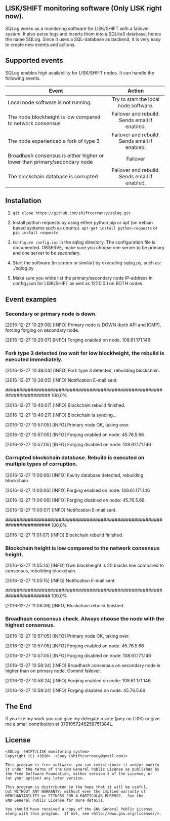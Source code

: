 ## LISK/SHIFT monitoring software (Only LISK right now).

SQLog works as a monitoring software for LISK/SHIFT with a failover system. It also parse logs and inserts them into a SQLite3 database, hence the name SQLog. Since it uses a SQL-database as backend, it is very easy to create new events and actions.

## Supported events

SQLog enables high availability for LISK/SHIFT nodes. It can handle the following events.

| Event       | Action          |
| ------------- |:-------------:|
| Local node software is not running. | Try to start the local node software.|
| The node blockheight is low compared to network consensus | Failover and rebuild. Sends email if enabled.|
| The node experienced a fork of type 3 | Failover and rebuild. Sends email if enabled.|
|Broadhash consensus is either higher or lower than primary/secondary node|Failover|
|The blockchain database is corrupted|Failover and rebuild. Sends email if enabled.|

## Installation

1. `git clone https://github.com/shiftcurrency/sqlog.git`

2. Install python requests by using either python pip or apt (on debian based systems such as ubuntu).
   `apt-get install python-requests` or `pip install requests`

3. `Configure config.ini` in the sqlog directory. The configuration file is documented. OBSERVE, make sure you choose one server to be primary and one server to be secondary.

4. Start the software (in screen or similar) by executing sqlog.py, such as: ./sqlog.py

5. Make sure you white list the primary/secondary node IP-address in config.json for LISK/SHIFT as well as 127.0.0.1 on BOTH nodes.

## Event examples


### Secondary or primary node is down.
[2016-12-27 10:29:06] [INFO] Primary node is DOWN (both API and ICMP), forcing forging on secondary node.

[2016-12-27 10:29:07] [INFO] Forging enabled on node: 108.61.171.146

### Fork type 3 detected (no wait for low blockheight, the rebuild is executed immediately.
[2016-12-27 10:39:04] [INFO] Fork type 3 detected, rebuilding blockchain.

[2016-12-27 10:39:05] [INFO] Notification E-mail sent.

######################################################################## 100,0%

[2016-12-27 10:40:07] [INFO] Blockchain rebuild finished.

[2016-12-27 10:40:27] [INFO] Blockchain is syncing...

[2016-12-27 10:57:05] [INFO] Primary node OK, taking over.

[2016-12-27 10:57:05] [INFO] Forging enabled on node: 45.76.5.66

[2016-12-27 10:57:05] [INFO] Forging disabled on node: 108.61.171.146

### Corrupted blockchain database. Rebuild is executed on multiple types of corruption.
[2016-12-27 11:00:06] [INFO] Faulty database detected, rebuilding blockchain.

[2016-12-27 11:00:06] [INFO] Forging enabled on node: 108.61.171.146

[2016-12-27 11:00:06] [INFO] Forging disabled on node: 45.76.5.66

[2016-12-27 11:00:07] [INFO] Notification E-mail sent.

######################################################################## 100,0%

[2016-12-27 11:01:07] [INFO] Blockchain rebuild finished.

### Blockchain height is low compared to the network consensus height.
[2016-12-27 11:05:14] [INFO] Own blockheight is 20 blocks low compared to consensus, rebuilding blockchain.

[2016-12-27 11:05:15] [INFO] Notification E-mail sent.

######################################################################## 100.0%

[2016-12-27 11:06:06] [INFO] Blockchain rebuild finished.

### Broadhash consensus check. Always choose the node with the highest consensus.
[2016-12-27 10:57:05] [INFO] Primary node OK, taking over.

[2016-12-27 10:57:05] [INFO] Forging enabled on node: 45.76.5.66

[2016-12-27 10:57:05] [INFO] Forging disabled on node: 108.61.171.146

[2016-12-27 10:58:24] [INFO] Broadhash consensus on secondary node is higher than on primary node. Commit failover.

[2016-12-27 10:58:24] [INFO] Forging enabled on node: 108.61.171.146

[2016-12-27 10:58:24] [INFO] Forging disabled on node: 45.76.5.66

## The End

If you like my work you can give my delegate a vote (joey on LISK) or give me a small contribution at 3791057246258751384L.

## License

    <SQLog, SHIFT/LISK monitoring system>
    Copyright (C) <2016>  <Joey (shiftcurrency@gmail.com)>

    This program is free software: you can redistribute it and/or modify
    it under the terms of the GNU General Public License as published by
    the Free Software Foundation, either version 3 of the License, or
    (at your option) any later version.

    This program is distributed in the hope that it will be useful,
    but WITHOUT ANY WARRANTY; without even the implied warranty of
    MERCHANTABILITY or FITNESS FOR A PARTICULAR PURPOSE.  See the
    GNU General Public License for more details.

    You should have received a copy of the GNU General Public License
    along with this program.  If not, see <http://www.gnu.org/licenses/>.
